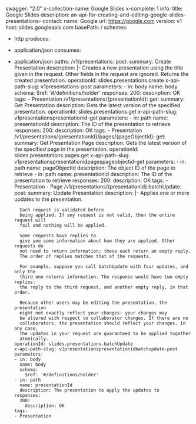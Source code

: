 swagger: "2.0"
x-collection-name: Google Slides
x-complete: 1
info:
  title: Google Slides
  description: an-api-for-creating-and-editing-google-slides-presentations-
  contact:
    name: Google
    url: https://google.com
  version: v1
host: slides.googleapis.com
basePath: /
schemes:
- http
produces:
- application/json
consumes:
- application/json
paths:
  /v1/presentations:
    post:
      summary: Create Presentation
      description: |-
        Creates a new presentation using the title given in the request. Other
        fields in the request are ignored.
        Returns the created presentation.
      operationId: slides.presentations.create
      x-api-path-slug: v1presentations-post
      parameters:
      - in: body
        name: body
        schema:
          $ref: '#/definitions/holder'
      responses:
        200:
          description: OK
      tags:
      - Presentation
  /v1/presentations/{presentationId}:
    get:
      summary: Get Presentation
      description: Gets the latest version of the specified presentation.
      operationId: slides.presentations.get
      x-api-path-slug: v1presentationspresentationid-get
      parameters:
      - in: path
        name: presentationId
        description: The ID of the presentation to retrieve
      responses:
        200:
          description: OK
      tags:
      - Presentation
  /v1/presentations/{presentationId}/pages/{pageObjectId}:
    get:
      summary: Get Presentation Page
      description: Gets the latest version of the specified page in the presentation.
      operationId: slides.presentations.pages.get
      x-api-path-slug: v1presentationspresentationidpagespageobjectid-get
      parameters:
      - in: path
        name: pageObjectId
        description: The object ID of the page to retrieve
      - in: path
        name: presentationId
        description: The ID of the presentation to retrieve
      responses:
        200:
          description: OK
      tags:
      - Presentation
      - Page
  /v1/presentations/{presentationId}:batchUpdate:
    post:
      summary: Update Presentation
      description: |-
        Applies one or more updates to the presentation.

        Each request is validated before
        being applied. If any request is not valid, then the entire request will
        fail and nothing will be applied.

        Some requests have replies to
        give you some information about how they are applied. Other requests do
        not need to return information; these each return an empty reply.
        The order of replies matches that of the requests.

        For example, suppose you call batchUpdate with four updates, and only the
        third one returns information. The response would have two empty replies:
        the reply to the third request, and another empty reply, in that order.

        Because other users may be editing the presentation, the presentation
        might not exactly reflect your changes: your changes may
        be altered with respect to collaborator changes. If there are no
        collaborators, the presentation should reflect your changes. In any case,
        the updates in your request are guaranteed to be applied together
        atomically.
      operationId: slides.presentations.batchUpdate
      x-api-path-slug: v1presentationspresentationidbatchupdate-post
      parameters:
      - in: body
        name: body
        schema:
          $ref: '#/definitions/holder'
      - in: path
        name: presentationId
        description: The presentation to apply the updates to
      responses:
        200:
          description: OK
      tags:
      - Presentation